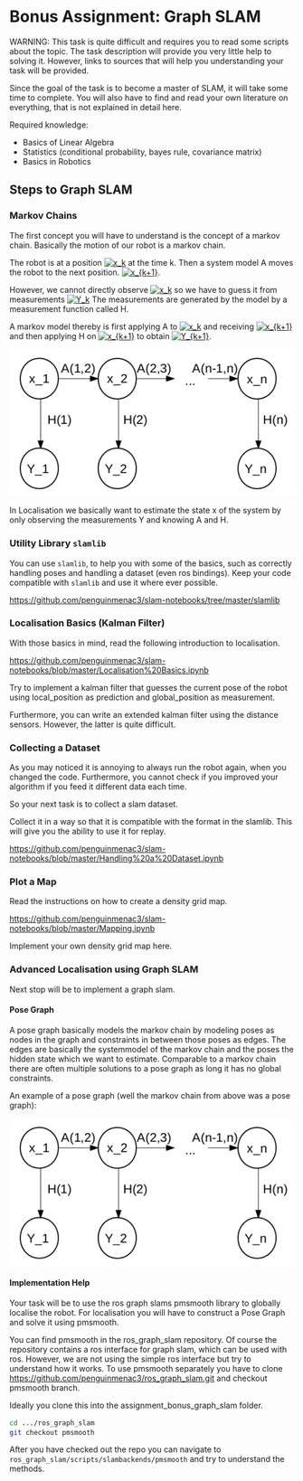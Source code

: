 # Bonus Assignment: Graph SLAM

WARNING: This task is quite difficult and requires you to read some scripts about the topic.
The task description will provide you very little help to solving it.
However, links to sources that will help you understanding your task will be provided.

Since the goal of the task is to become a master of SLAM, it will take some time to complete.
You will also have to find and read your own literature on everything, that is not explained in detail here.

Required knowledge:
* Basics of Linear Algebra
* Statistics (conditional probability, bayes rule, covariance matrix)
* Basics in Robotics

## Steps to Graph SLAM

### Markov Chains

The first concept you will have to understand is the concept of a markov chain.
Basically the motion of our robot is a markov chain.

The robot is at a position <a href="https://www.codecogs.com/eqnedit.php?latex=x_k" target="_blank"><img src="https://latex.codecogs.com/gif.latex?x_k" title="x_k" /></a> at the time k.
Then a system model A moves the robot to the next position. <a href="https://www.codecogs.com/eqnedit.php?latex=x_k" target="_blank"><img src="https://latex.codecogs.com/gif.latex?x_{k+1}" title="x_{k+1}" /></a>.

However, we cannot directly observe <a href="https://www.codecogs.com/eqnedit.php?latex=x_k" target="_blank"><img src="https://latex.codecogs.com/gif.latex?x_k" title="x_k" /></a> so we have to guess it from measurements <a href="https://www.codecogs.com/eqnedit.php?latex=x_k" target="_blank"><img src="https://latex.codecogs.com/gif.latex?Y_k" title="Y_k" /></a>
The measurements are generated by the model by a measurement function called H.

A markov model thereby is first applying A to <a href="https://www.codecogs.com/eqnedit.php?latex=x_k" target="_blank"><img src="https://latex.codecogs.com/gif.latex?x_k" title="x_k" /></a> and receiving <a href="https://www.codecogs.com/eqnedit.php?latex=x_k" target="_blank"><img src="https://latex.codecogs.com/gif.latex?x_{k+1}" title="x_{k+1}" /></a> and then applying H on <a href="https://www.codecogs.com/eqnedit.php?latex=x_k" target="_blank"><img src="https://latex.codecogs.com/gif.latex?x_{k+1}" title="x_{k+1}" /></a> to obtain <a href="https://www.codecogs.com/eqnedit.php?latex=x_k" target="_blank"><img src="https://latex.codecogs.com/gif.latex?Y_{k+1}" title="Y_{k+1}" /></a>.


![Markov Chain Visualized](MarkovChain.png)

In Localisation we basically want to estimate the state x of the system by only observing the measurements Y and knowing A and H.

### Utility Library `slamlib`

You can use `slamlib`, to help you with some of the basics, such as correctly handling poses and handling a dataset (even ros bindings).
Keep your code compatible with `slamlib` and use it where ever possible.

https://github.com/penguinmenac3/slam-notebooks/tree/master/slamlib

### Localisation Basics (Kalman Filter)

With those basics in mind, read the following introduction to localisation.

https://github.com/penguinmenac3/slam-notebooks/blob/master/Localisation%20Basics.ipynb

Try to implement a kalman filter that guesses the current pose of the robot using local_position as prediction and global_position as measurement.

Furthermore, you can write an extended kalman filter using the distance sensors. However, the latter is quite difficult.

### Collecting a Dataset

As you may noticed it is annoying to always run the robot again, when you changed the code.
Furthermore, you cannot check if you improved your algorithm if you feed it different data each time.

So your next task is to collect a slam dataset.

Collect it in a way so that it is compatible with the format in the slamlib.
This will give you the ability to use it for replay.

https://github.com/penguinmenac3/slam-notebooks/blob/master/Handling%20a%20Dataset.ipynb


### Plot a Map

Read the instructions on how to create a density grid map.

https://github.com/penguinmenac3/slam-notebooks/blob/master/Mapping.ipynb

Implement your own density grid map here.

### Advanced Localisation using Graph SLAM

Next stop will be to implement a graph slam.

#### Pose Graph

A pose graph basically models the markov chain by modeling poses as nodes in the graph and constraints in between those poses as edges.
The edges are basically the systemmodel of the markov chain and the poses the hidden state which we want to estimate.
Comparable to a markov chain there are often multiple solutions to a pose graph as long it has no global constraints.

An example of a pose graph (well the markov chain from above was a pose graph):

![Markov Chain Visualized](MarkovChain.png)


#### Implementation Help

Your task will be to use the ros graph slams pmsmooth library to globally localise the robot.
For localisation you will have to construct a Pose Graph and solve it using pmsmooth.

You can find pmsmooth in the ros_graph_slam repository.
Of course the repository contains a ros interface for graph slam, which can be used with ros.
However, we are not using the simple ros interface but try to understand how it works.
To use pmsmooth separately you have to clone https://github.com/penguinmenac3/ros_graph_slam.git and checkout pmsmooth branch.

Ideally you clone this into the assignment_bonus_graph_slam folder.

```bash
cd .../ros_graph_slam
git checkout pmsmooth
```

After you have checked out the repo you can navigate to `ros_graph_slam/scripts/slambackends/pmsmooth` and try to understand the methods.
